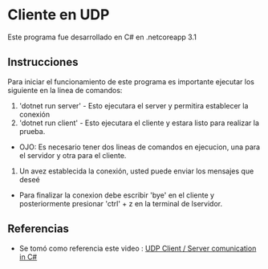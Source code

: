 # Cliente en UDP

Este programa fue desarrollado en C# en .netcoreapp 3.1

## Instrucciones

Para iniciar el funcionamiento de este programa es importante ejecutar los siguiente en la linea de comandos:

1. 'dotnet run server' - Esto ejecutara el server y permitira establecer la conexión
2. 'dotnet run client' - Esto ejecutara el cliente y estara listo para realizar la prueba.

- OJO: Es necesario tener dos lineas de comandos en ejecucion, una para el servidor y otra para el cliente.

1. Un avez establecida la conexión, usted puede enviar los mensajes que deseé

- Para finalizar la conexion debe escribir 'bye' en el cliente y posteriormente presionar 'ctrl' + z en la terminal de lservidor.

## Referencias

- Se tomó como referencia este video : [UDP Client / Server comunication in C#](http://eledwin.com/blog/tutorial-de-sockets-en-c-con-ejemplos-parte-2-udp-55)
